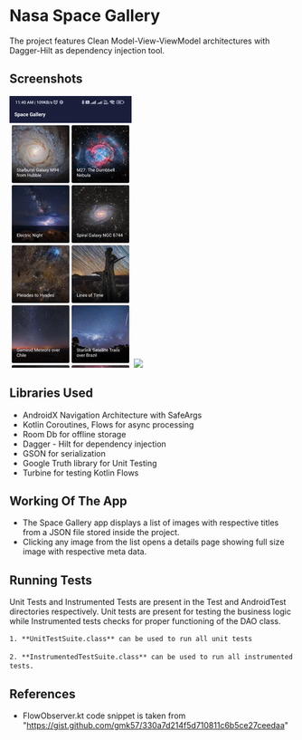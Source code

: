 
# Nasa Space Gallery
The project features Clean Model-View-ViewModel architectures with Dagger-Hilt as dependency injection tool.


## Screenshots
![](https://github.com/pratikmhatre/SpaceGallery/blob/main/list.gif) ![](https://github.com/pratikmhatre/SpaceGallery/blob/main/details.gif)


## Libraries Used
- AndroidX Navigation Architecture with SafeArgs
- Kotlin Coroutines, Flows for async processing
- Room Db for offline storage
- Dagger - Hilt for dependency injection
- GSON for serialization
- Google Truth library for Unit Testing
- Turbine for testing Kotlin Flows



## Working Of The App
- The Space Gallery app displays a list of images with respective titles from a JSON file stored inside the project.
- Clicking any image from the list opens a details page showing full size image with respective meta data.


## Running Tests
Unit Tests and Instrumented Tests are present in the Test and AndroidTest directories respectively. Unit tests are present for testing the business logic while Instrumented tests checks for proper functioning of the DAO class.

```
1. **UnitTestSuite.class** can be used to run all unit tests

2. **InstrumentedTestSuite.class** can be used to run all instrumented tests.

```

## References
- FlowObserver.kt code snippet is taken from "https://gist.github.com/gmk57/330a7d214f5d710811c6b5ce27ceedaa"